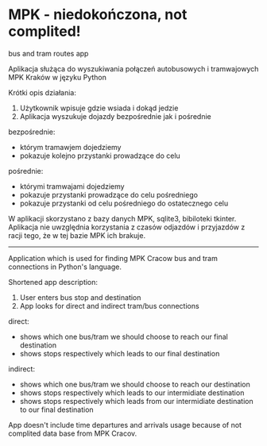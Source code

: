 # MPK - niedokończona, not complited!
bus and tram routes app

Aplikacja służąca do wyszukiwania połączeń autobusowych i tramwajowych MPK Kraków w języku Python

Krótki opis działania:
1. Użytkownik wpisuje gdzie wsiada i dokąd jedzie
2. Aplikacja wyszukuje dojazdy bezpośrednie jak i pośrednie

bezpośrednie:
- którym tramawjem dojedziemy
- pokazuje kolejno przystanki prowadzące do celu

pośrednie:
- którymi tramwajami dojedziemy
- pokazuje przystanki prowadzące do celu pośredniego
- pokazuje przystanki od celu pośredniego do ostatecznego celu

W aplikacji skorzystano z bazy danych MPK, sqlite3, bibiloteki tkinter.
Aplikacja nie uwzględnia korzystania z czasów odjazdów i przyjazdów z racji tego, że w tej bazie MPK ich brakuje.

-----------------------------------------------------------------------------
Application which is used for finding MPK Cracow bus and tram connections in Python's language.

Shortened app description:
1. User enters bus stop and destination
2. App looks for direct and indirect tram/bus connections

direct:
- shows which one bus/tram we should choose to reach our final destination
- shows stops respectively which leads to our final destination

indirect:
- shows which one bus/tram we should choose to reach our destination
- shows stops respectively which leads to our intermidiate destination
- shows stops respectively which leads from our intermidiate destination to our final destination

App doesn't include time departures and arrivals usage because of not complited data base from MPK Cracov.
